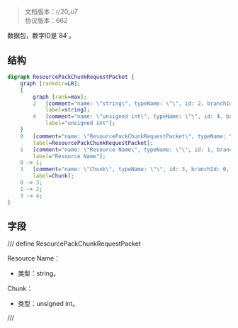 # <!-- md:samp ResourcePackChunkRequestPacket -->

> 文档版本：r/20_u7<br/>协议版本：662

<!-- md:samp ResourcePackChunkRequestPacket -->数据包，数字ID是`84`。

## 结构

```dot
digraph ResourcePackChunkRequestPacket {
	graph [rankdir=LR];
	{
		graph [rank=max];
		2	[comment="name: \"string\", typeName: \"\", id: 2, branchId: 0, recurseId: -1, attributes: 512, notes: \"\"",
			label=string];
		4	[comment="name: \"unsigned int\", typeName: \"\", id: 4, branchId: 0, recurseId: -1, attributes: 512, notes: \"\"",
			label="unsigned int"];
	}
	0	[comment="name: \"ResourcePackChunkRequestPacket\", typeName: \"\", id: 0, branchId: 84, recurseId: -1, attributes: 0, notes: \"\"",
		label=ResourcePackChunkRequestPacket];
	1	[comment="name: \"Resource Name\", typeName: \"\", id: 1, branchId: 0, recurseId: -1, attributes: 0, notes: \"\"",
		label="Resource Name"];
	0 -> 1;
	3	[comment="name: \"Chunk\", typeName: \"\", id: 3, branchId: 0, recurseId: -1, attributes: 0, notes: \"\"",
		label=Chunk];
	0 -> 3;
	1 -> 2;
	3 -> 4;
}

```

## 字段

/// define
ResourcePackChunkRequestPacket

Resource Name：<!-- md:samp string -->

- 类型：string。

Chunk：<!-- md:samp unsigned int -->

- 类型：unsigned int。


///
